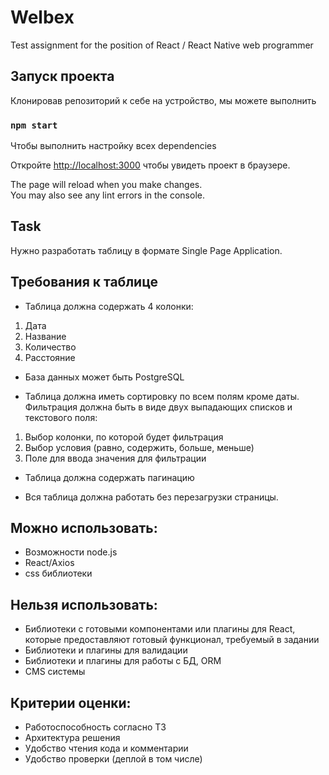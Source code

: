# Welbex
Test assignment for the position of React / React Native web programmer


## Запуск проекта

Клонировав репозиторий к себе на устройство, мы можете выполнить 

### `npm start`

Чтобы выполнить настройку всех dependencies

Откройте [http://localhost:3000](http://localhost:3000) чтобы увидеть проект в браузере.

The page will reload when you make changes.\
You may also see any lint errors in the console.

## Task
Нужно разработать таблицу в формате Single Page Application.

## Требования к таблице
- Таблица должна содержать 4 колонки:
1. Дата
2. Название
3. Количество
4. Расстояние

- База данных может быть PostgreSQL

- Таблица должна иметь сортировку по всем полям кроме даты. Фильтрация должна быть в виде двух выпадающих списков и текстового поля:
 1. Выбор колонки, по которой будет фильтрация
 2. Выбор условия (равно, содержить, больше, меньше)
 3. Поле для ввода значения для фильтрации

- Таблица должна содержать пагинацию

- Вся таблица должна работать без перезагрузки страницы.

## Можно использовать:
- Возможности node.js
- React/Axios
- css библиотеки

## Нельзя использовать:
- Библиотеки с готовыми компонентами или плагины для React, которые предоставляют готовый функционал, требуемый в задании
- Библиотеки и плагины для валидации
- Библиотеки и плагины для работы с БД, ORM
- CMS системы

## **Критерии оценки:**
- Работоспособность согласно ТЗ
- Архитектура решения
- Удобство чтения кода и комментарии
- Удобство проверки (деплой в том числе)
